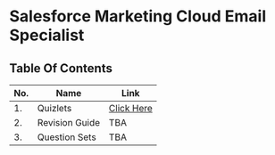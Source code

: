 # Salesforce Marketing Cloud Email Specialist

## Table Of Contents

|No.|Name|Link|
|---|----|----|
|1.|Quizlets|<a href="https://github.com/ZS-DCE/SFMC-Email-Specialist/tree/main/Quizlets">Click Here</a>|
|2.|Revision Guide|TBA|
|3.|Question Sets|TBA|


